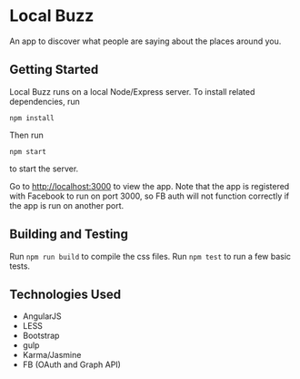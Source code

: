 # Local Buzz

An app to discover what people are saying about the places around you.

## Getting Started

Local Buzz runs on a local Node/Express server. To install related dependencies, run

`npm install`

Then run 

`npm start`

to start the server. 

Go to [http://localhost:3000](http://localhost:3000) to view the app. Note that the app is registered with Facebook to run on port 3000, so FB auth will not function correctly if the app is run on another port.

## Building and Testing

Run `npm run build` to compile the css files.
Run `npm test` to run a few basic tests.

## Technologies Used

* AngularJS
* LESS
* Bootstrap
* gulp
* Karma/Jasmine
* FB (OAuth and Graph API)
